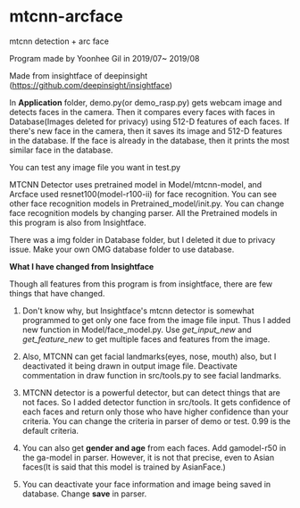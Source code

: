 # mtcnn-arcface
mtcnn detection + arc face

Program made by Yoonhee Gil in 2019/07~ 2019/08

Made from insightface of deepinsight (https://github.com/deepinsight/insightface)

In __Application__ folder, demo.py(or demo_rasp.py) gets webcam image and detects faces in the camera.
Then it compares every faces with faces in Database(Images deleted for privacy) using 512-D features of each faces.
If there's new face in the camera, then it saves its image and 512-D features in the database. If the face is already in the database, then it prints the most similar face in the database.

You can test any image file you want in test.py

MTCNN Detector uses pretrained model in Model/mtcnn-model, and Arcface used resnet100(model-r100-ii) for face recognition. You can see other face recognition models in Pretrained_model/init.py.
You can change face recognition models by changing parser. All the Pretrained models in this program is also from Insightface.

There was a img folder in Database folder, but I deleted it due to privacy issue. Make your own OMG database folder to use database.

__What I have changed from Insightface__

Though all features from this program is from insightface, there are few things that have changed.

1. Don't know why, but Insightface's mtcnn detector is somewhat programmed to get only one face from the image file input. Thus I added new function in Model/face_model.py. 
Use _get_input_new_ and _get_feature_new_ to get multiple faces and features from the image.

2. Also, MTCNN can get facial landmarks(eyes, nose, mouth) also, but I deactivated it being drawn in output image file.
Deactivate commentation in draw function in src/tools.py to see facial landmarks.

3. MTCNN detector is a powerful detector, but can detect things that are not faces. So I added detector function in src/tools. It gets confidence of each faces and return only those who have higher confidence than your criteria. You can change the criteria in parser of demo or test. 0.99 is the default criteria. 

4. You can also get __gender and age__ from each faces. Add gamodel-r50 in the ga-model in parser. However, it is not that precise, even to Asian faces(It is said that this model is trained by AsianFace.)

5. You can deactivate your face information and image being saved in database. Change __save__ in parser.
